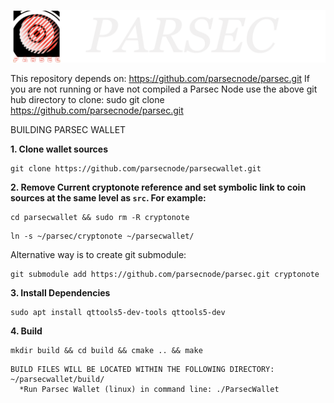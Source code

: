 ![image](https://github.com/parsecnode/parsec-icons/blob/main/PARSEC-zero_banner.png?raw=true)

This repository depends on: https://github.com/parsecnode/parsec.git
If you are not running or have not compiled a Parsec Node use the above git hub directory to clone:
sudo git clone https://github.com/parsecnode/parsec.git

BUILDING PARSEC WALLET

**1. Clone wallet sources**

```
git clone https://github.com/parsecnode/parsecwallet.git
```

**2. Remove Current cryptonote reference and set symbolic link to coin sources at the same level as `src`. For example:**
```
cd parsecwallet && sudo rm -R cryptonote
```
```
ln -s ~/parsec/cryptonote ~/parsecwallet/
```

Alternative way is to create git submodule:

```
git submodule add https://github.com/parsecnode/parsec.git cryptonote
```
**3. Install Dependencies**

```
sudo apt install qttools5-dev-tools qttools5-dev
```

**4. Build**

```
mkdir build && cd build && cmake .. && make
```
```
BUILD FILES WILL BE LOCATED WITHIN THE FOLLOWING DIRECTORY: ~/parsecwallet/build/
  *Run Parsec Wallet (linux) in command line: ./ParsecWallet 
```
